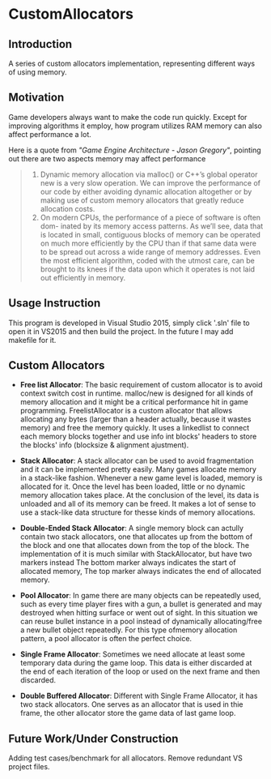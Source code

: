 # CustomAllocators
## Introduction
A series of custom allocators implementation, representing different ways of using memory.

## Motivation
Game developers always want to make the code run quickly. Except for improving algorithms it employ, how program utilizes RAM memory can also affect performance a lot.

Here is a quote from *"Game Engine Architecture - Jason Gregory"*, pointing out there are two aspects memory may affect performance

> 1. Dynamic memory allocation via malloc() or C++’s global operator new is a very slow operation. We can improve the performance of our code by either avoiding dynamic allocation altogether or by making use of custom memory allocators that greatly reduce allocation costs. 
> 2. On modern CPUs, the performance of a piece of software is often dom- inated by its memory access patterns. As we’ll see, data that is located in small, contiguous blocks of memory can be operated on much more efficiently by the CPU than if that same data were to be spread out across a wide range of memory addresses. Even the most efficient algorithm, coded with the utmost care, can be brought to its knees if the data upon which it operates is not laid out efficiently in memory.

## Usage Instruction
This program is developed in Visual Studio 2015, simply click '.sln' file to open it in VS2015 and then build the project. In the future I may add makefile for it.

## Custom Allocators
* **Free list Allocator**: The basic requirement of custom allocator is to avoid context switch cost in runtime.
   malloc/new is designed for all kinds of memory allocation and it might be a critical
   performance hit in game programming.
   FreelistAllocator is a custom allocator that allows allocating any bytes (larger than a 
   header actually, because it wastes memory) and free the memory quickly. It uses
   a linkedlist to connect each memory blocks together and use info int blocks' headers to 
   store the blocks' info (blocksize & alignment ajustment).

* **Stack Allocator**: A stack allocator can be used to avoid fragmentation and it can be implemented pretty easily. Many games allocate memory in a stack-like fashion. Whenever a new game level is loaded, memory is allocated for it. Once the level has been loaded, little or no dynamic memory allocation takes place. At the conclusion of the level, its data is unloaded and all of its memory can be freed. It makes a lot of sense to use a stack-like data structure for thesse kinds of memory allocations.

* **Double-Ended Stack Allocator**: A single memory block can actully contain two stack allocators, one that allocates
   up from the bottom of the block and one that allocates down from the top of the block.
   The implementation of it is much similar with StackAllocator, but have two markers instead
   The bottom marker always indicates the start of allocated memory,
   The top marker always indicates the end of allocated memory.

* **Pool Allocator**: In game there are many objects can be repeatedly used, such as every time player fires with a gun, a bullet is generated and may destroyed when hitting surface or went out of sight. In this situation we can reuse bullet instance in a pool instead of dynamically allocating/free a new bullet object repeatedly. For this type ofmemory allocation pattern, a pool allocator is often the perfect choice. 

* **Single Frame Allocator**: Sometimes we need allocate at least some temporary data during the game loop.
   This data is either discarded at the end of each iteration of the loop or used on the
   next frame and then discarded. 
   
* **Double Buffered Allocator**: Different with Single Frame Allocator, it has two stack allocators. One serves as an allocator that is used in thie frame, the other allocator store the game data of last game loop.

## Future Work/Under Construction
Adding test cases/benchmark for all allocators. Remove redundant VS project files.
